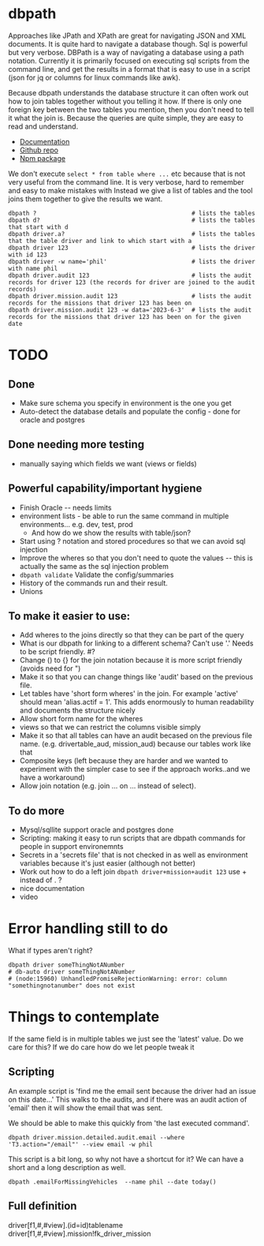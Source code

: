 # dbpath

Approaches like JPath and XPath are great for navigating JSON and XML documents. It is quite hard to navigate a database though.
Sql is powerful but very verbose. DBPath is a way of navigating a database using a path notation. Currently it is primarily
focused on  executing sql scripts from the command line, and get the results in a format that is easy to use
in a script (json for jq or columns for linux commands like awk).

Because dbpath understands the database structure it can often work out how to join tables together without you telling it how.
If there is only one foreign key between the two tables you mention, then you don't need to tell it what the join is. 
Because the queries are quite simple, they are easy to read and understand.

* [Documentation](https://github.com/db-path/dbpath/blob/main/code/modules/dbpath/README.md)
* [Github repo](https://github.com/db-path/dbpath)
* [Npm package](https://www.npmjs.com/package/dbpath)


We don't execute `select * from table where ...` etc because that is not very useful from the command line. It is very verbose, hard to remember and easy to make mistakes with 
Instead we give a list of tables and the tool joins them together to give the results we want. 

```shell
dbpath ?                                            # lists the tables
dbpath d?                                           # lists the tables that start with d
dbpath driver.a?                                    # lists the tables that the table driver and link to which start with a  
dbpath driver 123                                   # lists the driver with id 123
dbpath driver -w name='phil'                        # lists the driver with name phil    
dbpath driver.audit 123                             # lists the audit records for driver 123 (the records for driver are joined to the audit records) 
dbpath driver.mission.audit 123                     # lists the audit records for the missions that driver 123 has been on
dbpath driver.mission.audit 123 -w data='2023-6-3'  # lists the audit records for the missions that driver 123 has been on for the given date
```

# TODO

## Done
* Make sure schema you specify in environment is the one you get 
* Auto-detect the database details and populate the config - done for oracle and postgres

## Done needing more testing
* manually saying which fields we want (views or fields) 

## Powerful capability/important hygiene
* Finish Oracle -- needs limits
* environment lists - be able to run the same command in multiple environments... e.g. dev, test, prod
  * And how do we show the results with table/json?
* Start using ? notation and stored procedures so that we can avoid sql injection
* Improve the wheres so that you don't need to quote the values -- this is actually the same as the sql injection problem
* `dbpath validate` Validate the config/summaries
* History of the commands run and their result.
* Unions

## To make it easier to use:
* Add wheres to the joins directly so that they can be part of the query 
* What is our dbpath for linking to a different schema? Can't use '.' Needs to be script friendly. #?
* Change () to {} for the join notation because it is more script friendly (avoids need for ")
* Make it so that you can change things like 'audit' based on the previous file.
* Let tables have 'short form wheres' in the join. For example 'active' should mean 'alias.actif = 1'. This adds enormously to human readability and documents the structure nicely
* Allow short form name for the wheres
* views so that we can restrict the columns visible  simply
* Make it so that all tables can have an audit becased on the previous file name. (e.g. drivertable_aud, mission_aud) because our tables work like that
* Composite keys (left because they are harder and we wanted to experiment with the simpler case to see if the approach works..and we have a workaround)
* Allow join notation (e.g. join ... on ... instead of select). 

## To do more
* Mysql/sqllite support oracle and postgres done
* Scripting: making it easy to run scripts that are dbpath commands for people in support environemnts
* Secrets in a 'secrets file' that is not checked in as well as environment variables because it's just easier (although not better)
* Work out how to do a left join `dbpath driver+mission+audit 123` use + instead of . ?
* nice documentation
* video

# Error handling still to do
What if types aren't right? 

```shell
dbpath driver someThingNotANumber
# db-auto driver someThingNotANumber
# (node:15960) UnhandledPromiseRejectionWarning: error: column "somethingnotanumber" does not exist
```

# Things to contemplate
If the same field is in multiple tables we just see the 'latest' value. Do we care for this? If we do care how do we let people tweak it

## Scripting

An example script is 'find me the email sent because the driver had an issue on this date...'
This walks to the audits, and if there was an audit action of 'email' then it will show the email that was sent.

We should be able to make this quickly from 'the last executed command'.


```shell
dbpath driver.mission.detailed.audit.email --where 'T3.action="/email"' --view email -w phil
```
This script is a bit long, so why not have a shortcut for it? We can have a short and a long description as well.

```shell
dbpath .emailForMissingVehicles  --name phil --date today()
```



## Full definition


driver[f1,#,#view].(id=id)tablename
driver[f1,#,#view].mission!fk_driver_mission


